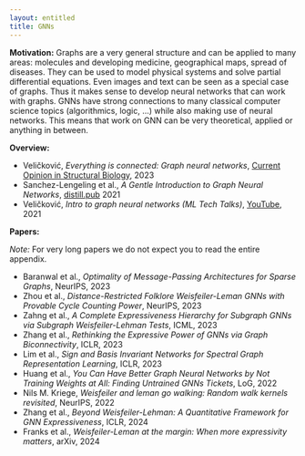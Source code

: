 ```yaml
---
layout: entitled
title: GNNs
---
```


**Motivation:** Graphs are a very general structure and can be applied to many areas: molecules and developing medicine, geographical maps, spread of diseases. They can be used to model physical systems and solve partial differential equations. Even images and text can be seen as a special case of graphs. Thus it makes sense to develop neural networks that can work with graphs. GNNs have strong connections to many classical computer science topics (algorithmics, logic, ...) while also making use of neural networks. This means that work on GNN can be very theoretical, applied or anything in between.

**Overview:**
- Veličković, _Everything is connected: Graph neural networks_, [Current Opinion in Structural Biology](https://www.sciencedirect.com/science/article/abs/pii/S0959440X2300012X), 2023
- Sanchez-Lengeling et al., _A Gentle Introduction to Graph Neural Networks_, [distill.pub](https://distill.pub/2021/gnn-intro/) 2021
- Veličković, _Intro to graph neural networks (ML Tech Talks)_, [YouTube](https://www.youtube.com/watch?v=8owQBFAHw7E), 2021

**Papers:**

_Note:_ For very long papers we do not expect you to read the entire appendix.
 
  - Baranwal  et al., _Optimality of Message-Passing Architectures for Sparse Graphs_, NeurIPS, 2023
  - Zhou et al., _Distance-Restricted Folklore Weisfeiler-Leman GNNs with Provable Cycle Counting Power_, NeurIPS, 2023
  - Zahng et al., _A Complete Expressiveness Hierarchy for Subgraph GNNs via Subgraph Weisfeiler-Lehman Tests_, ICML, 2023
  - Zhang et al., _Rethinking the Expressive Power of GNNs via Graph Biconnectivity_, ICLR, 2023
  - Lim et al., _Sign and Basis Invariant Networks for Spectral Graph Representation Learning_, ICLR, 2023
  - Huang et al., _You Can Have Better Graph Neural Networks by Not Training Weights at All: Finding Untrained GNNs Tickets_, LoG, 2022
  - Nils M. Kriege, _Weisfeiler and leman go walking: Random walk kernels revisited_, NeurIPS, 2022
  - Zhang et al., _Beyond Weisfeiler-Lehman: A Quantitative Framework for GNN Expressiveness_, ICLR, 2024
  - Franks et al., _Weisfeiler-Leman at the margin: When more expressivity matters_, arXiv, 2024

